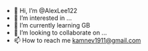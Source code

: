 - 👋 Hi, I’m @AlexLee122
- 👀 I’m interested in ...
- 🌱 I’m currently learning GB
- 💞️ I’m looking to collaborate on ...
- 📫 How to reach me kamnev1911@gmail.com

<!---
AlexLee122/AlexLee122 is a ✨ special ✨ repository because its `README.md` (this file) appears on your GitHub profile.
You can click the Preview link to take a look at your changes.
--->
